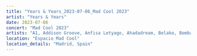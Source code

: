 ```yaml
---
title: "Years & Years_2023-07-06_Mad Cool 2023"
artist: "Years & Years"
date: 2023-07-06
concert: "Mad Cool 2023"
artists: "A1, Addison Groove, Anfisa Letyago, Ahadadream, Belako, Bombay Bicycle Club, AR/CO, Aqua, Angel Olsen, 911, Aba Shanti-I"
location: "Espacio Mad Cool"
location_details: "Madrid, Spain"
---
```

